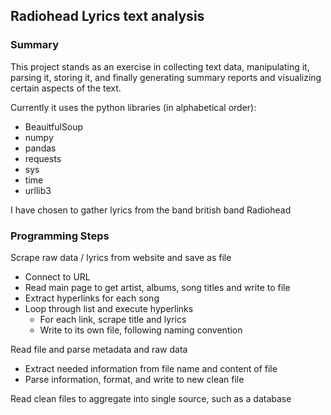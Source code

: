 
## Radiohead Lyrics text analysis

### Summary

This project stands as an exercise in collecting text data, manipulating it, parsing it, storing it, and finally generating summary reports and visualizing certain aspects of the text. 

Currently it uses the python libraries (in alphabetical order):  

  * BeauitfulSoup  
  * numpy  
  * pandas  
  * requests
  * sys
  * time
  * urllib3  

I have chosen to gather lyrics from the band british band Radiohead

### Programming Steps

  Scrape raw data / lyrics from website and save as file  
  * Connect to URL
  * Read main page to get artist, albums, song titles and write to file
  * Extract hyperlinks for each song
  * Loop through list and execute hyperlinks
    * For each link, scrape title and lyrics
    * Write to its own file, following naming convention  

  Read file and parse metadata and raw data  
  * Extract needed information from file name and content of file
  * Parse information, format, and write to new clean file

  Read clean files to aggregate into single source, such as a database



